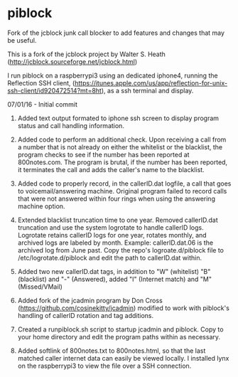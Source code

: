 # piblock
Fork of the jcblock junk call blocker to add features and changes that may be useful.

This is a fork of the jcblock project by Walter S. Heath (http://jcblock.sourceforge.net/jcblock.html)

I run piblock on a raspberrypi3 using an dedicated iphone4, running the Reflection SSH client, 
(https://itunes.apple.com/us/app/reflection-for-unix-ssh-client/id920472514?mt=8ht), as a ssh terminal and display.

07/01/16 - Initial commit

1) Added text output formated to iphone ssh screen to display program status and call handling information.

2) Added code to perform an additional check. Upon receiving a call from a number that is not already on either 
   the whitelist or the blacklist, the program checks to see if the number has been reported at 800notes.com. 
   The program is brutal, if the number has been reported, it terminates the call and adds the caller's name
   to the blacklist.

3) Added code to properly record, in the callerID.dat logfile, a call that goes to voicemail/answering machine.
   Original program failed to record calls that were not answered within four rings when using the answering machine
   option.
   
4) Extended blacklist truncation time to one year. Removed callerID.dat truncation and use the system logrotate to
   handle callerID logs. Logrotate retains callerID logs for one year, rotates monthly, and archived logs are
   labeled by month. Example: callerID.dat.06 is the archived log from June past. 
   Copy the repo's logroate.d/piblock file to /etc/logrotate.d/piblock and edit the path to callerID.dat within.
   
5) Added two new callerID.dat tags, in addition to "W" (whitelist) "B" (blacklist) and "-" (Answered), 
   added "I" (Internet match) and "M" (Missed/VMail)

6) Added fork of the jcadmin program by Don Cross (https://github.com/cosinekitty/jcadmin) modified to work with 
   piblock's handling of callerID rotation and tag additions.

7) Created a runpiblock.sh script to startup jcadmin and piblock. 
   Copy to your home directory and edit the program paths within as necessary.  

8) Added softlink of 800notes.txt to 800notes.html, so that the last matched caller internet data can easily 
   be viewed locally. I installed lynx on the raspberrypi3 to view the file over a SSH connection. 


   
